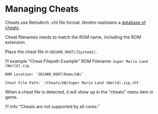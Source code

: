 # Managing Cheats

Cheats use RetroArch .cht file format. libretro maintains
a [database of cheats](https://github.com/libretro/libretro-database/tree/master/cht).

Cheat filenames needs to match the ROM name, including the ROM extension.

Place the cheat file in `SDCARD_ROOT/{System}/`.

!!! example "Cheat Filepath Example"
ROM Filename: `Super Mario Land (World).zip`

    ROM Location: `SDCARD_ROOT/Roms/GB/`

    Cheat File Path: `/Cheats/GB/Super Mario Land (World).zip.cht`

When a cheat file is detected, it will show up in the "cheats" menu item in game.

!!! info "Cheats are not supported by all cores."
